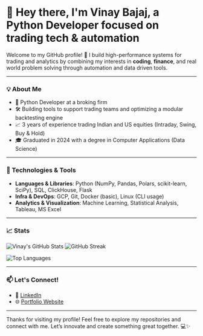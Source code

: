 # 👋 Hey there, I'm Vinay Bajaj, a Python Developer focused on trading tech & automation

Welcome to my GitHub profile! 🚀 I build high-performance systems for trading and analytics by combining my interests in **coding**, **finance**, and real world problem solving through automation and data driven tools.

---

### 💡 About Me
- 🏢 Python Developer at a broking firm  
- 🛠️ Building tools to support trading teams and optimizing a modular backtesting engine  
- 📈 3 years of experience trading Indian and US equities (Intraday, Swing, Buy & Hold)  
- 🎓 Graduated in 2024 with a degree in Computer Applications (Data Science)  

---

### 🔧 Technologies & Tools
- **Languages & Libraries**: Python (NumPy, Pandas, Polars, scikit-learn, SciPy), SQL, ClickHouse, Flask  
- **Infra & DevOps**: GCP, Git, Docker (basic), Linux (CLI usage)  
- **Analytics & Visualization**: Machine Learning, Statistical Analysis, Tableau, MS Excel  

---

### 📈 Stats

![Vinay's GitHub Stats](https://github-readme-stats.vercel.app/api?username=Vinay-Bajaj-1&show_icons=true&theme=radical)
![GitHub Streak](https://streak-stats.demolab.com?user=Vinay-Bajaj-1&theme=radical)

![Top Languages](https://github-readme-stats.vercel.app/api/top-langs/?username=Vinay-Bajaj-1&layout=compact&theme=radical)


---

### 📫 Let's Connect!
- 💼 [LinkedIn](https://www.linkedin.com/in/vinay-bajaj-aa5868229/)  
- 🌐 [Portfolio Website](https://www.datascienceportfol.io/workvinaybajaj)  

---

Thanks for visiting my profile! Feel free to explore my repositories and connect with me. Let’s innovate and create something great together. 💻✨
